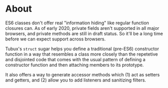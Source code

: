 # About

ES6 classes don't offer real "information hiding" like regular function closures can. As of early 2020, private fields aren't supported in all major browsers, and private methods are still in draft status. So it'll be a long time before we can expect support across browsers.

Tubux's `struct` sugar helps you define a traditional (pre-ES6) constructor function in a way that resembles a class more closely than the repetetive and disjointed code that comes with the usual pattern of defining a constructor function and then attaching members to its prototype.

It also offers a way to generate accessor methods which (1) act as setters and getters, and (2) allow you to add listeners and sanitizing filters.

